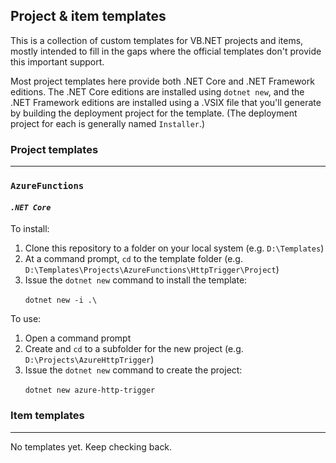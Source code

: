 ## Project & item templates
This is a collection of custom templates for VB.NET projects and items, mostly intended to fill in the gaps where the official templates don't provide this important support.

Most project templates here provide both .NET Core and .NET Framework editions. The .NET Core editions are installed using `dotnet new`, and the .NET Framework editions are installed using a .VSIX file that you'll generate by building the deployment project for the template. (The deployment project for each is generally named `Installer`.)

### Project templates
---
### `AzureFunctions`
#### *`.NET Core`*
To install:

1. Clone this repository to a folder on your local system (e.g. `D:\Templates`)
2. At a command prompt, `cd` to the template folder (e.g. `D:\Templates\Projects\AzureFunctions\HttpTrigger\Project`)
3. Issue the `dotnet new` command to install the template:

&nbsp;&nbsp;&nbsp;&nbsp;&nbsp;&nbsp;`dotnet new -i .\`

To use:

1. Open a command prompt
2. Create and `cd` to a subfolder for the new project (e.g. `D:\Projects\AzureHttpTrigger`)
3. Issue the `dotnet new` command to create the project:

&nbsp;&nbsp;&nbsp;&nbsp;&nbsp;&nbsp;`dotnet new azure-http-trigger`

### Item templates
---
No templates yet. Keep checking back.
